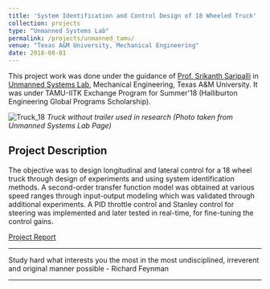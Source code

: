 ```yaml
---
title: 'System Identification and Control Design of 18 Wheeled Truck'
collection: projects
type: "Unmanned Systems Lab"
permalink: /projects/unmanned_tamu/
venue: "Texas A&M University, Mechanical Engineering"
date: 2018-08-01
---
```


This project work was done under the guidance of [Prof. Srikanth Saripalli](https://engineering.tamu.edu/mechanical/profiles/saripalli.html) in [Unmanned Systems Lab](https://unmanned.tamu.edu/), Mechanical Engineering, Texas A&M University. It was under TAMU-IITK Exchange Program for Summer'18 (Halliburton Engineering Global Programs Scholarship).


![Truck_18](/images/truck_AS.jpg)
*Truck without trailer used in research (Photo taken from Unmanned Systems Lab Page)*

Project Description
---
The objective was to design longitudinal and lateral control for a 18 wheel truck through design of experiments and using system identification methods. A second-order transfer function model was obtained at various speed ranges through input-output modeling which was validated through additional experiments. A PID throttle control and Stanley control for steering was implemented and later tested in real-time, for fine-tuning the control gains.

[Project Report](http://exampleurl.com)

---


Study hard what interests you the most in the most undisciplined, irreverent and original manner possible - Richard Feynman

---
